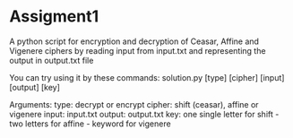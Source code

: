 # Assigment1

A python script for encryption and decryption of Ceasar, Affine and Vigenere ciphers by reading input from input.txt and representing the output in output.txt file


You can try using it by these commands:
  solution.py [type] [cipher] [input] [output] [key]
   
   Arguments:
    type: decrypt or encrypt
    cipher: shift (ceasar), affine or vigenere
    input: input.txt
    output: output.txt
    key: one single letter for shift - two letters for affine - keyword for vigenere
